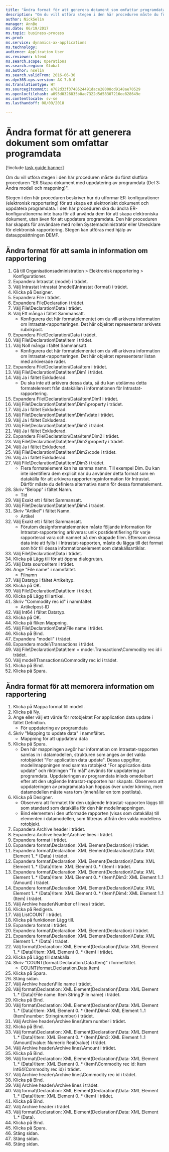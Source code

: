 ```yaml
--- 
title: "Ändra format för att generera dokument som omfattar programdata"
description: "Om du vill utföra stegen i den här proceduren måste du först slutföra proceduren \"ER Skapa dokument med uppdatering av programdata (Del 3: Ändra modell och mappning)\"."
author: NickSelin
manager: AnnBe
ms.date: 06/19/2017
ms.topic: business-process
ms.prod: 
ms.service: dynamics-ax-applications
ms.technology: 
audience: Application User
ms.reviewer: kfend
ms.search.scope: Operations
ms.search.region: Global
ms.author: nselin
ms.search.validFrom: 2016-06-30
ms.dyn365.ops.version: AX 7.0.0
ms.translationtype: HT
ms.sourcegitcommit: e782d33f3748524491dace28008cd9148ae70529
ms.openlocfilehash: a095d0326835b0ae7322d5d58307216ee828649e
ms.contentlocale: sv-se
ms.lasthandoff: 08/09/2018

---
```

# <a name="modify-formats-to-generate-documents-that-have-application-data"></a>Ändra format för att generera dokument som omfattar programdata

[!include [task guide banner](../../includes/task-guide-banner.md)]

Om du vill utföra stegen i den här proceduren måste du först slutföra proceduren "ER Skapa dokument med uppdatering av programdata (Del 3: Ändra modell och mappning)".

Stegen i den här proceduren beskriver hur du utformar ER-konfigurationer (elektronisk rapportering) för att skapa ett elektroniskt dokument och uppdatera programdata. I den här proceduren ska du ändra ER-konfigurationerna inte bara för att använda dem för att skapa elektroniska dokument, utan även för att uppdatera programdata. Den här proceduren har skapats för användare med rollen Systemadministratör eller Utvecklare för elektronisk rapportering. Stegen kan utföras med hjälp av datauppsättningen DEMF.


## <a name="modify-format-to-collect-details-of-reporting"></a>Ändra format för att samla in information om rapportering
1. Gå till Organisationsadministration > Elektronisk rapportering > Konfigurationer.
2. Expandera Intrastat (model) i trädet.
3. Välj Intrastat Intrastat (model)\Intrastat (format) i trädet.
4. Klicka på Designer.
5. Expandera File i trädet.
6. Expandera FileDeclaration i trädet.
7. Välj File\Declaration\Data i trädet.
8. Välj Ett många i fältet Sammansatt.
    * Konfigurera det här formatelementet om du vill arkivera information om Intrastat-rapporteringen. Det här objektet representerar arkivets rubrikpost.  
9. Expandera File\Declaration\Data i trädet.
10. Välj File\Declaration\Data\Item i trädet.
11. Välj Noll många i fältet Sammansatt.
    * Konfigurera det här formatelementet om du vill arkivera information om Intrastat-rapporteringen. Det här objektet representerar listan med arkiverade rader.  
12. Expandera File\Declaration\Data\Item i trädet.
13. Välj File\Declaration\Data\Item\Dim1 i trädet.
14. Välj Ja i fältet Exkluderad.
    * Du ska inte att arkivera dessa data, så du kan utelämna detta formatelement från datakällan i informationen för Intrastat-rapportering.  
15. Expandera File\Declaration\Data\Item\Dim1 i trädet.
16. Välj File\Declaration\Data\Item\Dim1\property i trädet.
17. Välj Ja i fältet Exkluderad.
18. Välj File\Declaration\Data\Item\Dim1\date i trädet.
19. Välj Ja i fältet Exkluderad.
20. Välj File\Declaration\Data\Item\Dim2 i trädet.
21. Välj Ja i fältet Exkluderad.
22. Expandera File\Declaration\Data\Item\Dim2 i trädet.
23. Välj File\Declaration\Data\Item\Dim2\property i trädet.
24. Välj Ja i fältet Exkluderad.
25. Välj File\Declaration\Data\Item\Dim2\code i trädet.
26. Välj Ja i fältet Exkluderad.
27. Välj File\Declaration\Data\Item\Dim3 i trädet.
    * Flera formatelement kan ha samma namn. Till exempel Dim. Du kan inte identifiera dem explicit när du använder detta format som en datakälla för att arkivera rapporteringsinformation för Intrastat. Därför måste du definiera alternativa namn för dessa formatelement.   
28. Skriv "Belopp" i fältet Namn.
    * Tid  
29. Välj Exakt ett i fältet Sammansatt.
30. Välj File\Declaration\Data\Item\Dim4 i trädet.
31. Skriv "Artikel" i fältet Namn.
    * Artikel  
32. Välj Exakt ett i fältet Sammansatt.
    * Förutom designformatelementen måste följande information för Intrastat-rapportering arkiveras: unik postidentifiering för varje rapporterad vara och namnet på den skapade filen. Eftersom dessa data inte att fylls i i Intrastat-rapporten, måste du lägga till det format som hör till dessa informationselement som datakällsartiklar.  
33. Välj File\Declaration\Data i trädet.
34. Klicka på Lägg till för att öppna dialogrutan.
35. Välj Data source\Item i trädet.
36. Ange "File name" i namnfältet.
    * Filnamn  
37. Välj Datatyp i fältet Artikeltyp.
38. Klicka på OK.
39. Välj File\Declaration\Data\Item i trädet.
40. Klicka på Lägg till artikel.
41. Skriv "Commodity rec id" i namnfältet.
    * Artikelpost-ID  
42. Välj Int64 i fältet Datatyp.
43. Klicka på OK.
44. Klicka på fliken Mappning.
45. Välj File\Declaration\Data\File name i trädet.
46. Klicka på Bind.
47. Expandera "modell" i trädet.
48. Expandera model\Transactions i trädet.
49. Välj File\Declaration\Data\Item =  model.Transactions\Commodity rec id i trädet.
50. Välj model\Transactions\Commodity rec id i trädet.
51. Klicka på Bind.
52. Klicka på Spara.

## <a name="modify-format-to-memorize-details-of-reporting"></a>Ändra format för att memorera information om rapportering
1. Klicka på Mappa format till modell.
2. Klicka på Ny.
3. Ange eller välj ett värde för rotobjektet For application data update i fältet Definition.
    * För uppdatering av programdata  
4. Skriv "Mapping to update data" i namnfältet.
    * Mappning för att uppdatera data  
5. Klicka på Spara.
    * Den här mappningen avgör hur information om Intrastat-rapporten samlas in i datamodellen, strukturen som anges av det valda rotobjektet "For application data update". Dessa uppgifter, modellmappningen med samma rotobjekt "For application data update" och riktningen "To mål" används för uppdatering av programdata. Uppdateringen av programdata inleds omedelbart efter att den utgående Intrastat-rapporten har skapats. Observera att uppdateringen av programdata kan hoppas över under körning, men datamodellen måste vara tom (innehåller en tom postlista).   
6. Klicka på Designer.
    * Observera att formatet för den utgående Intrastat-rapporten läggs till som standard som datakälla för den här modellmappningen.  
    * Bind elementen i den utformade rapporten (visas som datakälla) till elementen i datamodellen, som filtreras utifrån den valda modellens rotobjekt.  
7. Expandera Archive header i trädet.
8. Expandera Archive header\Archive lines i trädet.
9. Expandera format i trädet.
10. Expandera format\Declaration: XML Element(Declaration) i trädet.
11. Expandera format\Declaration: XML Element(Declaration)\Data: XML Element 1..* (Data) i trädet.
12. Expandera format\Declaration: XML Element(Declaration)\Data: XML Element 1..* (Data)\Item: XML Element 0..* (Item) i trädet.
13. Expandera format\Declaration: XML Element(Declaration)\Data: XML Element 1..* (Data)\Item: XML Element 0..* (Item)\Dim3: XML Element 1..1 (Amount) i trädet.
14. Expandera format\Declaration: XML Element(Declaration)\Data: XML Element 1..* (Data)\Item: XML Element 0..* (Item)\Dim4: XML Element 1..1 (Item) i trädet.
15. Välj Archive header\Number of lines i trädet.
16. Klicka på Redigera.
17. Välj ListCOUNT i trädet.
18. Klicka på funktionen Lägg till.
19. Expandera format i trädet.
20. Expandera format\Declaration: XML Element(Declaration) i trädet.
21. Expandera format\Declaration: XML Element(Declaration)\Data: XML Element 1..* (Data) i trädet.
22. Välj format\Declaration: XML Element(Declaration)\Data: XML Element 1..* (Data)\Item: XML Element 0..* (Item) i trädet.
23. Klicka på Lägg till datakälla.
24. Skriv "COUNT(format.Declaration.Data.Item)" i formelfältet.
    * COUNT(format.Declaration.Data.Item)  
25. Klicka på Spara.
26. Stäng sidan.
27. Välj Archive header\File name i trädet.
28. Välj format\Declaration: XML Element(Declaration)\Data: XML Element 1..* (Data)\File name: Item String(File name) i trädet.
29. Klicka på Bind.
30. Välj format\Declaration: XML Element(Declaration)\Data: XML Element 1..* (Data)\Item: XML Element 0..* (Item)\Dim4: XML Element 1..1 (Item)\number: String(number) i trädet.
31. Välj Archive header\Archive lines\Item number i trädet.
32. Klicka på Bind.
33. Välj format\Declaration: XML Element(Declaration)\Data: XML Element 1..* (Data)\Item: XML Element 0..* (Item)\Dim3: XML Element 1..1 (Amount)\value: Numeric Real(value) i trädet.
34. Välj Archive header\Archive lines\Amount i trädet.
35. Klicka på Bind.
36. Välj format\Declaration: XML Element(Declaration)\Data: XML Element 1..* (Data)\Item: XML Element 0..* (Item)\Commodity rec id: Item Int64(Commodity rec id) i trädet.
37. Välj Archive header\Archive lines\Commodity rec id i trädet.
38. Klicka på Bind.
39. Välj Archive header\Archive lines i trädet.
40. Välj format\Declaration: XML Element(Declaration)\Data: XML Element 1..* (Data)\Item: XML Element 0..* (Item) i trädet.
41. Klicka på Bind.
42. Välj Archive header i trädet.
43. Välj format\Declaration: XML Element(Declaration)\Data: XML Element 1..* (Data).
44. Klicka på Bind.
45. Klicka på Spara.
46. Stäng sidan.
47. Stäng sidan.
48. Stäng sidan.


